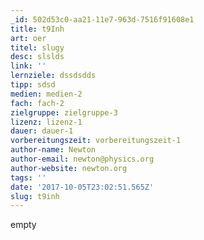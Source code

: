 ```yaml
---
_id: 502d53c0-aa21-11e7-963d-7516f91608e1
title: t9Inh
art: oer
titel: slugy
desc: slslds
link: ''
lernziele: dssdsdds
tipp: sdsd
medien: medien-2
fach: fach-2
zielgruppe: zielgruppe-3
lizenz: lizenz-1
dauer: dauer-1
vorbereitungszeit: vorbereitungszeit-1
author-name: Newton
author-email: newton@physics.org
author-website: newton.org
tags: ''
date: '2017-10-05T23:02:51.565Z'
slug: t9inh
---
```

empty
